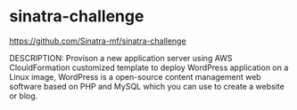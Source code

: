 # sinatra-challenge
https://github.com/Sinatra-mf/sinatra-challenge

DESCRIPTION:
Provison a new application server using AWS ClouldFormation customized template to deploy WordPress application on a Linux image, WordPress is a open-source content management web software based on PHP and MySQL which you can use to create a website or blog.



